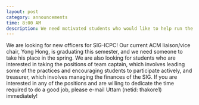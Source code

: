```yaml
---
layout: post
category: announcements
time: 8:00 AM
description: We need motivated students who would like to help run the SIG!
---
```


We are looking for new officers for SIG-ICPC! Our current ACM liaison/vice 
chair, Yong Hong, is graduating this semester, and we need someone to take his place 
in the spring. We are also looking for students who are interested in taking the 
positions of team captain, which involves leading some of the practices and 
encouraging students to participate actively, and treasurer, which involves managing 
the finances of the SIG. If you are interested in any of the positions and are 
willing to dedicate the time required to do a good job, please e-mail Uttam (netid:
thakore1) immediately!
